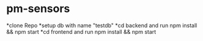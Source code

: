 # pm-sensors
*clone Repo
*setup db with name "testdb"
*cd backend and run npm install && npm start
*cd frontend and run npm install && npm start

